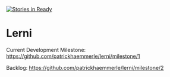[![Stories in Ready](https://badge.waffle.io/patrickhaemmerle/lerni.png?label=ready&title=Ready)](https://waffle.io/patrickhaemmerle/lerni)
# Lerni

Current Development Milestone: https://github.com/patrickhaemmerle/lerni/milestone/1

Backlog: https://github.com/patrickhaemmerle/lerni/milestone/2
